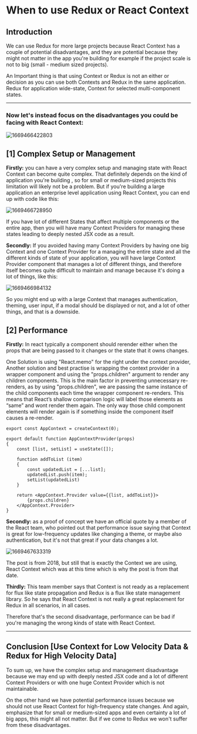# When to use Redux or React Context
## Introduction
We can use Redux for more large projects because React Context has a couple of potential disadvantages, and they are potential because they might not matter in the app you're building for example if the project scale is not to big (small - medium sized projects).

An Important thing is that using Context or Redux is not an either or decision as you can use both Contexts and Redux in the same application. Redux for application wide-state, Context for selected multi-component states.

---

### Now let's instead focus on the disadvantages you could be facing with React Context:
![1669466422803](https://user-images.githubusercontent.com/61433385/205170739-32f142da-e3e5-4366-badc-aaf029739144.png)

## [1] Complex Setup or Management
**Firstly:** you can have a very complex setup and managing state with React Context can become quite complex. That definitely depends on the kind of application you're building , so for small or medium-sized projects this limitation will likely not be a problem.
But if you're building a large application an enterprise level application using React Context, you can end up with code like this:

![1669466728950](https://user-images.githubusercontent.com/61433385/205171566-560b2f01-2f6e-4088-8009-a4f8bc0a1166.png)

If you have lot of different States that affect multiple components or the entire app, then you will have many Context Providers for managing these states leading to deeply nested JSX code as a result.


**Secondly:** If you avoided having many Context Providers by having one big Context and one Context Provider for a managing the entire state and all the different kinds of state of your application, you will have large Context Provider component that manages a lot of different things, and therefore itself becomes quite difficult to maintain and manage because it's doing a lot of things, like this:

![1669466984132](https://user-images.githubusercontent.com/61433385/205171785-9c2f803f-f4cf-4b64-aded-9c18e5950052.png)

So you might end up with a large Context that manages authentication, theming, user input, if a modal should be displayed or not, and a lot of other things, and that is a downside.



## [2] Performance
**Firstly:** In react typically a component should rerender either when the props that are being passed to it changes or the state that it owns changes.

One Solution is using "React.memo" for the right under the context provider, Another solution and best practise is wrapping the context provider in a wrapper component and using the "props.children" argument to render any children components. This is the main factor in preventing unnecessary re-renders, as by using "props.children", we are passing the same instance of the child components each time the wrapper component re-renders. This means that React’s shallow comparison logic will label those elements as “same” and wont render them again. The only way those child component elements will render again is if something inside the component itself causes a re-render.

```
export const AppContext = createContext(0);

export default function AppContextProvider(props)
{
    const [list, setList] = useState([]);

    function addToList (item)
    {
        const updatedList = [...list];
        updatedList.push(item);
        setList(updatedList)
    }

    return <AppContext.Provider value={{list, addToList}}>
        {props.children}
    </AppContext.Provider>
}

```



**Secondly:** as a proof of concept we have an official quote by a member of the React team, who pointed out that performance issue saying that Context is great for low-frequency updates like changing a theme, or maybe also authentication, but it's not that great if your data changes a lot.

![1669467633319](https://user-images.githubusercontent.com/61433385/205171565-6311556e-f2f7-4d78-aeca-c187ed6e7918.png)

The post is from 2018, but still that is exactly the Context we are using, React Context which was at this time which is why the post is from that date.

**Thirdly:** This team member says that Context is not ready as a replacement for flux like state propagation and Redux is a flux like state management library. So he says that React Context is not really a great replacement for Redux in all scenarios, in all cases.

Therefore that's the second disadvantage, performance can be bad if you're managing the wrong kinds of state with React Context.

---
## Conclusion [Use Context for Low Velocity Data & Redux for High Velocity Data]
To sum up, we have the complex setup and management disadvantage because we may end up with deeply nested JSX code and a lot of different Context Providers or with one huge Context Provider which is not maintainable.

On the other hand we have potential performance issues because we should not use React Context for high-frequency state changes. And again, emphasize that for small or medium-sized apps and even certainty a lot of big apps, this might all not matter. But if we come to Redux we won't suffer from these disadvantages.
